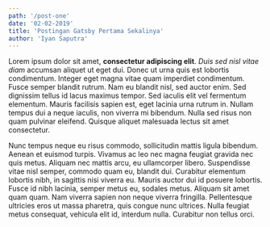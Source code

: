```yaml
---
path: '/post-one'
date: '02-02-2019'
title: 'Postingan Gatsby Pertama Sekalinya'
author: 'Iyan Saputra'
---
```


Lorem ipsum dolor sit amet, **consectetur adipiscing elit**. _Duis sed nisl vitae diam_ accumsan aliquet ut eget dui. Donec ut urna quis est lobortis condimentum. Integer eget magna vitae quam imperdiet condimentum. Fusce semper blandit rutrum. Nam eu blandit nisl, sed auctor enim. Sed dignissim tellus id lacus maximus tempor. Sed iaculis elit vel fermentum elementum. Mauris facilisis sapien est, eget lacinia urna rutrum in. Nullam tempus dui a neque iaculis, non viverra mi bibendum. Nulla sed risus non quam pulvinar eleifend. Quisque aliquet malesuada lectus sit amet consectetur.

Nunc tempus neque eu risus commodo, sollicitudin mattis ligula bibendum. Aenean et euismod turpis. Vivamus ac leo nec magna feugiat gravida nec quis metus. Aliquam nec mattis arcu, eu ullamcorper libero. Suspendisse vitae nisl semper, commodo quam eu, blandit dui. Curabitur elementum lobortis nibh, in sagittis nisi viverra eu. Mauris auctor dui id posuere lobortis. Fusce id nibh lacinia, semper metus eu, sodales metus. Aliquam sit amet quam quam. Nam viverra sapien non neque viverra fringilla. Pellentesque ultricies eros ut massa pharetra, quis congue nunc ultrices. Nulla feugiat metus consequat, vehicula elit id, interdum nulla. Curabitur non tellus orci.
